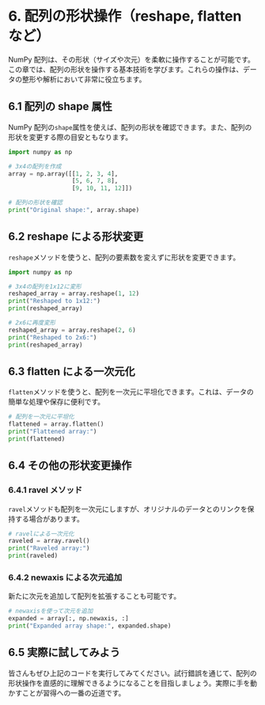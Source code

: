 # 6. 配列の形状操作（reshape, flatten など）

NumPy 配列は、その形状（サイズや次元）を柔軟に操作することが可能です。この章では、配列の形状を操作する基本技術を学びます。これらの操作は、データの整形や解析において非常に役立ちます。

## 6.1 配列の shape 属性

NumPy 配列の`shape`属性を使えば、配列の形状を確認できます。また、配列の形状を変更する際の目安ともなります。

```python
import numpy as np

# 3x4の配列を作成
array = np.array([[1, 2, 3, 4],
                  [5, 6, 7, 8],
                  [9, 10, 11, 12]])

# 配列の形状を確認
print("Original shape:", array.shape)
```

## 6.2 reshape による形状変更

`reshape`メソッドを使うと、配列の要素数を変えずに形状を変更できます。

```python
import numpy as np

# 3x4の配列を1x12に変形
reshaped_array = array.reshape(1, 12)
print("Reshaped to 1x12:")
print(reshaped_array)

# 2x6に再度変形
reshaped_array = array.reshape(2, 6)
print("Reshaped to 2x6:")
print(reshaped_array)
```

## 6.3 flatten による一次元化

`flatten`メソッドを使うと、配列を一次元に平坦化できます。これは、データの簡単な処理や保存に便利です。

```python
# 配列を一次元に平坦化
flattened = array.flatten()
print("Flattened array:")
print(flattened)
```

## 6.4 その他の形状変更操作

### 6.4.1 ravel メソッド

`ravel`メソッドも配列を一次元にしますが、オリジナルのデータとのリンクを保持する場合があります。

```python
# ravelによる一次元化
raveled = array.ravel()
print("Raveled array:")
print(raveled)
```

### 6.4.2 newaxis による次元追加

新たに次元を追加して配列を拡張することも可能です。

```python
# newaxisを使って次元を追加
expanded = array[:, np.newaxis, :]
print("Expanded array shape:", expanded.shape)
```

## 6.5 実際に試してみよう

皆さんもぜひ上記のコードを実行してみてください。試行錯誤を通じて、配列の形状操作を直感的に理解できるようになることを目指しましょう。実際に手を動かすことが習得への一番の近道です。

